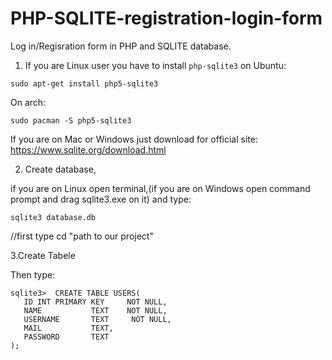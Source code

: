 # PHP-SQLITE-registration-login-form
Log in/Regisration form in PHP and SQLITE database.

1. If you are Linux user you have to install  ```php-sqlite3```
on Ubuntu:
```
sudo apt-get install php5-sqlite3
```
On arch:
 ```
 sudo pacman -S php5-sqlite3
 ```

If you are on Mac or Windows just download for official site: https://www.sqlite.org/download.html

2. Create database,
 

if you are on Linux open terminal,(if you are on Windows open command prompt and drag sqlite3.exe on it) and type:
 
```
sqlite3 database.db
``` 
//first type cd "path to our project"

3.Create Tabele

Then type:
```
sqlite3>  CREATE TABLE USERS( 
   ID INT PRIMARY KEY     NOT NULL,
   NAME           TEXT    NOT NULL,
   USERNAME       TEXT     NOT NULL,
   MAIL           TEXT,
   PASSWORD       TEXT
);
```



 
